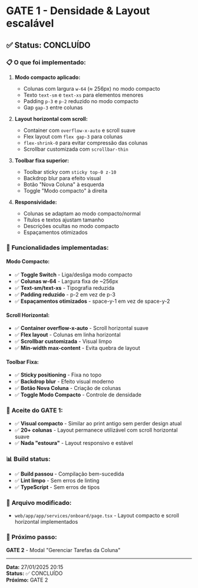 # GATE 1 - Densidade & Layout escalável

## ✅ **Status: CONCLUÍDO**

### 📋 **O que foi implementado:**

1. **Modo compacto aplicado:**
   - Colunas com largura `w-64` (≈ 256px) no modo compacto
   - Texto `text-sm` e `text-xs` para elementos menores
   - Padding `p-3` e `p-2` reduzido no modo compacto
   - Gap `gap-3` entre colunas

2. **Layout horizontal com scroll:**
   - Container com `overflow-x-auto` e scroll suave
   - Flex layout com `flex gap-3` para colunas
   - `flex-shrink-0` para evitar compressão das colunas
   - Scrollbar customizada com `scrollbar-thin`

3. **Toolbar fixa superior:**
   - Toolbar sticky com `sticky top-0 z-10`
   - Backdrop blur para efeito visual
   - Botão "Nova Coluna" à esquerda
   - Toggle "Modo compacto" à direita

4. **Responsividade:**
   - Colunas se adaptam ao modo compacto/normal
   - Títulos e textos ajustam tamanho
   - Descrições ocultas no modo compacto
   - Espaçamentos otimizados

### 🎯 **Funcionalidades implementadas:**

#### **Modo Compacto:**
- ✅ **Toggle Switch** - Liga/desliga modo compacto
- ✅ **Colunas w-64** - Largura fixa de ~256px
- ✅ **Text-sm/text-xs** - Tipografia reduzida
- ✅ **Padding reduzido** - p-2 em vez de p-3
- ✅ **Espaçamentos otimizados** - space-y-1 em vez de space-y-2

#### **Scroll Horizontal:**
- ✅ **Container overflow-x-auto** - Scroll horizontal suave
- ✅ **Flex layout** - Colunas em linha horizontal
- ✅ **Scrollbar customizada** - Visual limpo
- ✅ **Min-width max-content** - Evita quebra de layout

#### **Toolbar Fixa:**
- ✅ **Sticky positioning** - Fixa no topo
- ✅ **Backdrop blur** - Efeito visual moderno
- ✅ **Botão Nova Coluna** - Criação de colunas
- ✅ **Toggle Modo Compacto** - Controle de densidade

### 🎯 **Aceite do GATE 1:**
- ✅ **Visual compacto** - Similar ao print antigo sem perder design atual
- ✅ **20+ colunas** - Layout permanece utilizável com scroll horizontal suave
- ✅ **Nada "estoura"** - Layout responsivo e estável

### 📊 **Build status:**
- ✅ **Build passou** - Compilação bem-sucedida
- ✅ **Lint limpo** - Sem erros de linting
- ✅ **TypeScript** - Sem erros de tipos

### 📁 **Arquivo modificado:**
- `web/app/app/services/onboard/page.tsx` - Layout compacto e scroll horizontal implementados

### 🚀 **Próximo passo:**
**GATE 2** - Modal "Gerenciar Tarefas da Coluna"

---
**Data:** 27/01/2025 20:15  
**Status:** ✅ CONCLUÍDO  
**Próximo:** GATE 2

